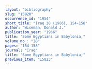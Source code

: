```yaml
---
layout: "bibliography"
slug: "15820"
occurrence_id: "1954"
short_title: "Iraq 28 (1966), 154-158"
author: "Wiseman, Donald J."
publication_year: "1966"
title: "Some Egyptians in Babylonia,"
volume_no_: "28"
pages: "154-158"
journal: "Iraq"
title: "Some Egyptians in Babylonia,"
previous_item: "15823"
---
```

